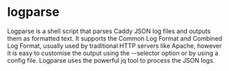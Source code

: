 # logparse

Logparse is a shell script that parses Caddy JSON log files and outputs them as formatted text. It supports the Common Log Format and Combined Log Format, usually used by traditional HTTP servers like Apache, however it is easy to customise the output using the --selector option or by using a config file. Logparse uses the powerful jq tool to process the JSON logs.